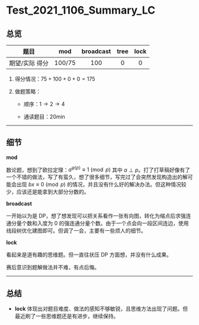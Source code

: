 # Test_2021_1106_Summary_LC

## 总览

|   题目  |  mod  |  broadcast  |   tree  | lock |
| :------------: | :---------------------------: | :----------------------------: | :---------------: | :-:|
| 期望/实际 得分 |              $100/75$               |              $100$              |       $0$        | $0$ |

1. 得分情况：$75 + 100 + 0 + 0 = 175$

2. 做题策略：

	* 顺序：$1 \to 2 \to 4$

	* 通读题目：$20\mathrm{min}$

---

## 细节

**mod**

数论题，想到了欧拉定理：$a^{\varphi (p)} \equiv 1 \pmod p$ 其中 $a \perp p$。打了打草稿好像有了一个不错的做法，写了有蛮久，想了很多细节，写完过了会突然发现构造出的解可能会出现 $bx \equiv 0 \pmod p$ 的情况，并且没有什么好的解决办法。但这种情况较少，应该还是能拿到大部分分数的。

**broadcast**

一开始以为是 DP，想了想发现可以把关系看作一张有向图，转化为缩点后求强连通分量个数和入度为 $0$ 的强连通分量个数。由于一个点会向一段区间连边，使用线段树优化建图即可。但调了一会，主要有一些烦人的细节。

**lock**

看起来是道有趣的思维题。但一直往状压 DP 方面想，并没有什么成果。

赛后意识到题解做法并不难，有点后悔。

---

## 总结

* **lock** 体现出对题目难度、做法的感知不够敏锐，且思维方法出现了问题。但最近刷了一些思维题还是有进步，继续保持。